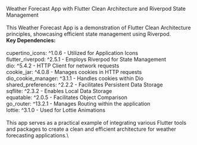 Weather Forecast App with Flutter Clean Architecture and Riverpod State Management\
\
This Weather Forecast App is a demonstration of Flutter Clean Architecture principles, showcasing efficient state management using Riverpod.
\
**Key Dependencies:**\
\
cupertino_icons: ^1.0.6 - Utilized for Application Icons\
flutter_riverpod: ^2.5.1 - Employs Riverpod for State Management\
dio: ^5.4.2 - HTTP Client for network requests\
cookie_jar: ^4.0.8 - Manages cookies in HTTP requests\
dio_cookie_manager: ^3.1.1 - Handles cookies within Dio\
shared_preferences: ^2.2.2 - Facilitates Persistent Data Storage\
sqflite: ^2.3.2 - Enables Local Data Storage\
equatable: ^2.0.5 - Facilitates Object Comparison\
go_router: ^13.2.1 - Manages Routing within the application\
lottie: ^3.1.0 - Used for Lottie Animations\
\
This app serves as a practical example of integrating various Flutter tools and packages to create a clean and efficient architecture for weather forecasting applications.\
